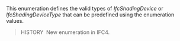 ﻿This enumeration defines the valid types of _IfcShadingDevice_ or _IfcShadingDeviceType_ that can be predefined using the enumeration values.

> HISTORY&nbsp; New enumeration in IFC4.
